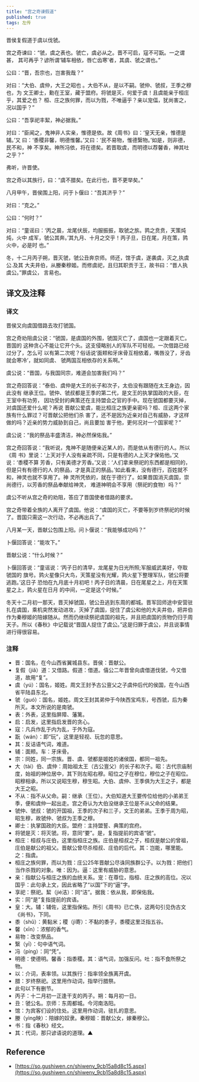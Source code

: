 ```yaml
---
title: "宫之奇谏假道"
published: true
tags: 左传
---
```


晋侯复假道于虞以伐虢。

宫之奇谏曰：“虢，虞之表也。虢亡，虞必从之。晋不可启，寇不可翫。一之谓甚，
其可再乎？谚所谓‘辅车相依，唇亡齿寒’者，其虞、虢之谓也。”


公曰：“晋，吾宗也，岂害我哉？”

对曰：“大伯、虞仲，大王之昭也 。大伯不从，是以不嗣。虢仲、虢叔，王季之穆也，为
文王卿士，勳在王室，藏于盟府。将虢是灭，何爱于虞！且虞能亲于桓庄乎，其爱之也？
桓、庄之族何罪，而以为戮，不唯逼乎？亲以宠偪，犹尚害之，况以国乎？”

公曰：“吾享祀丰絜，神必据我。”

对曰：“臣闻之，鬼神非人实亲，惟德是依。故《周书》曰：‘皇天无亲，惟德是辅。’又
曰：‘黍稷非馨，明德惟馨。’又曰：‘民不易物，惟德繄物。’如是，则非德，民不和，神
不享矣。神所冯依，将在德矣。若晋取虞，而明德以荐馨香，神其吐之乎？”

弗听，许晋使。

宫之奇以其族行，曰：“虞不腊矣。在此行也，晋不更举矣。”

八月甲午，晋侯围上阳，问于卜偃曰：“吾其济乎？”

对曰：“克之。”

公曰：“何时？”

对曰：“童谣曰：‘丙之晨，龙尾伏辰，均服振振，取虢之旂。鹑之贲贲，天策炖炖，火中
成军，虢公其奔。’其九月、十月之交乎！丙子旦，日在尾，月在策，鹑火中，必是时
也。”

冬，十二月丙子朔，晋灭虢，虢公丑奔京师。师还，馆于虞，遂袭虞，灭之,执虞公.及其
大夫井伯，从媵秦穆姬。而修虞祀，且归其职贡于王，故书曰：“晋人执虞公。”罪虞公，
言易也。

## 译文及注释

### 译文　　

晋侯又向虞国借路去攻打虢国。

宫之奇劝阻虞公说：“虢国，是虞国的外围，虢国灭亡了，虞国也一定跟着灭亡。晋国的
这种贪心不能让它开个头。这支侵略别人的军队不可轻视。一次借路已经过分了，怎么可
以有第二次呢？俗话说‘面颊和牙床骨互相依着，嘴唇没了，牙齿就会寒冷’，就如同虞、
虢两国互相依存的关系啊。”

虞公说：“晋国，与我国同宗，难道会加害我们吗？”

宫之奇回答说：“泰伯、虞仲是大王的长子和次子，太伯没有跟随在太王身边，因此没有
继承王位。虢仲、虢叔都是王季的第二代，是文王的执掌国政的大臣，在王室中有功劳，
因功受封的典策还在主持盟会之官的手中。现在虢国都要灭掉，对虞国还爱什么呢？再说
晋献公爱虞，能比桓庄之族更亲密吗？桓、庄这两个家族有什么罪过？可晋献公把他们杀
害了，还不是因为近亲对自己有威胁，才这样做的吗？近亲的势力威胁到自己，尚且要加
害于他，更何况对一个国家呢？”

虞公说：“我的祭品丰盛清洁，神必然保佑我。”

宫之奇回答说：“我听说，鬼神不是随便亲近某人的，而是依从有德行的人。所以《周
书》里说：‘上天对于人没有亲疏不同，只是有德的人上天才保佑他。’又说：‘黍稷不算
芳香，只有美德才芳香。’又说：‘人们拿来祭祀的东西都是相同的，但是只有有德行的人
的祭品，才是真正的祭品。’如此看来，没有德行，百姓就不和，神灵也就不享用了。神
灵所凭依的，就在于德行了。如果晋国消灭虞国，崇尚德行，以芳香的祭品奉献给神灵，
难道神明会不享用（祭祀的食物）吗？”

虞公不听从宫之奇的劝阻，答应了晋国使者借路的要求。

宫之奇带着全族的人离开了虞国。他说：“虞国的灭亡，不要等到岁终祭祀的时候了。晋国只需这一次行动，不必再出兵了。”

八月某一天，晋献公包围上阳。问卜偃说：“我能够成功吗？”

卜偃回答说：“能攻下。”

晋献公说：“什么时候？”

卜偃回答说：“童谣说：‘丙子日的清早，龙尾星为日光所照;军服威武美好，夺取虢国的
旗号。鹑火星像只大鸟，天策星没有光耀，鹑火星下整理军队，虢公将要逃跑。’这日子
恐怕在九月底十月初吧！丙子日的清晨，日在尾星之上，月在天策星之上，鹑火星在日月
的中间，一定是这个时候。”

冬天十二月初一那天，晋灭掉虢国，虢公丑逃到东周的都城。晋军回师途中安营驻扎在虞国，乘机突然发动进攻，灭掉了虞国，捉住了虞公和他的大夫井伯，把井伯作为秦穆姬的陪嫁随从。然而仍继续祭祀虞国的祖先，并且把虞国的贡物仍归于周天子。所以《春秋》中记载说“晋国人捉住了虞公。”这是归罪于虞公，并且说事情进行得很容易。

### 注释

- 晋：国名，在今山西省翼城县东。晋侯：晋献公。
- 复假（jiǎ）道：又借路。假道：借道。僖公二年晋曾向虞借道伐虢，今又借道，故用“复”。
- 虞（yú）：国名，姬姓。周文王封予古公亶父之子虞仲后代的侯国，在今山西省平陆县东北。
- 虢（guó）：国名，姬姓。周文王封其弟仲于今陕西宝鸡东，号西虢，后为秦所灭。本文所说的是南虢。
- 表：外表，这里指屏障、藩篱。
- 启：启发，这里指启发晋的贪心。
- 寇：凡兵作乱于内为乱，于外为寇。
- 翫（wán）：即“玩”，这里是轻视、玩忽的意思。
- 其：反诘语气词，难道。
- 辅：面颊。车：牙床骨。
- 宗：同姓，同一宗族。晋、虞、虢都是姬姓的诸侯国，都同一祖先。
- 大（tài）伯、虞仲：周始祖太王（古公亶父）的长子和次子。昭：古代宗庙制度，始祖的神位居中，其下则左昭右穆。昭位之子在穆位，穆位之子在昭位。昭穆相承，所以又说昭生穆，穆生昭。大伯、虞仲、王季俱为大王之子，都是大王之昭。
- 不从：指不从父命。嗣：继承（王位）。大伯知道大王要传位给他的小弟弟王季，便和虞仲一起出走。宫之奇认为大伯没继承王位是不从父命的结果。
- 虢仲、虢叔：虢的开国祖，王季的次子和三子，文王的弟弟。王季于周为昭，昭生穆，故虢仲、虢叔为王季之穆。
- 卿士：执掌国政的大臣。盟府：主持盟誓、典策的宫府。
- 将虢是灭：将灭虢。将，意同“要”。是，复指提前的宾语“虢”。
- 桓庄：桓叔与庄伯，这里指桓庄之族。庄伯是桓叔之子，桓叔是献公的曾祖，庄伯是献公的祖父。晋献公曾尽杀桓叔、庄伯的后代。其：岂能，哪里能。之：指虞。
- 桓庄之族何罪，而以为戮：庄公25年晋献公尽诛同族群公子。以为戮：把他们当作杀戮的对象。唯：因为。逼：这里有威胁的意思。
- 亲：指献公与桓庄之族的血统关系。宠：在尊位，指桓、庄之族的高位。况以国乎：此句承上文，因此省略了“以国”下的“逼”字。
- 享祀：祭祀。絜（jié洁）：同“洁”。据我：依从我，即保佑我。
- 实：同“是”复指提前的宾语。
- 皇：大。辅：辅佐，这里指保佑。所引《周书》已亡佚，这两句引见伪古文《尚书》，下同。
- 黍（shǔ）：黄黏米；稷（jì寄）：不黏的黍子，黍稷这里泛指五谷。
- 馨（xīn）：浓郁的香气。
- 易物：改变祭品。
- 繄（yī）：句中语气词。
- 冯（píng）：同“凭”。
- 明德：使德明。馨香：指黍稷。其：语气词，加强反问。吐：指不食所祭之物。
- 以：介词，表率领。以其族行：指率领全族离开虞。
- 腊：岁终祭祀。这里用作动词，指举行腊祭。
- 此句以下有删节。
- 丙子：十二月初一正逢干支的丙子。朔：每月初一日。
- 丑：虢公名。京师：东周都城。今河南洛阳。
- 馆：为宾客们设的住处。这里用作动词，驻扎的意思。
- 媵（yìng映）：陪嫁的奴隶。秦穆姬：晋献公女，嫁秦穆公。
- 书：指《春秋》经文。
- 其：代词，那只谚语说的道理。▲

## Reference

- [https://so.gushiwen.cn/shiwenv_9cb15a8d8c15.aspx](https://so.gushiwen.cn/shiwenv_9cb15a8d8c15.aspx)